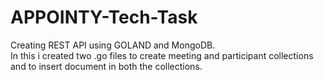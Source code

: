 # APPOINTY-Tech-Task
Creating REST API using GOLAND and MongoDB.<br>
In this i created two .go files to create meeting and participant collections and to insert document in both the collections.
